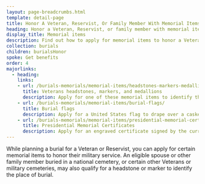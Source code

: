 ```yaml
---
layout: page-breadcrumbs.html
template: detail-page
title: Honor A Veteran, Reservist, Or Family Member With Memorial Items
heading: Honor a Veteran, Reservist, or family member with memorial items
display_title: Memorial items
description: Find out how to apply for memorial items to honor a Veteran, Reservist, or family member. Eligible spouses and other family members eligible for burial in some cemeteries may also qualify for headstone markers, flags, niche covers, presidential certificates, and medallions.
collection: burials
children: burialsHonor
spoke: Get benefits
order: 4
majorlinks:
  - heading:
    links:
    - url: /burials-memorials/memorial-items/headstones-markers-medallions/
      title: Veterans headstones, markers, and medallions
      description: Apply for one of these memorial items to identify the burial place of a Veteran or eligible spouse or other family member.
    - url: /burials-memorials/memorial-items/burial-flags/
      title: Burial flags
      description: Apply for a United States flag to drape over a casket or coffin or place with an urn.
    - url: /burials-memorials/memorial-items/presidential-memorial-certificates/
      title: Presidential Memorial Certificates
      description: Apply for an engraved certificate signed by the current president.
---
```

<div class="va-introtext">
While planning a burial for a Veteran or Reservist, you can apply for certain memorial items to honor their military service. An eligible spouse or other family member buried in a national cemetery, or certain other Veterans or military cemeteries, may also qualify for a headstone or marker to identify the place of burial.

</div>
